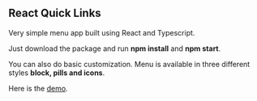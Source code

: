 ## React Quick Links

Very simple menu app built using React and Typescript.

Just download the package and run **npm install** and **npm start**.

You can also do basic customization. Menu is available in three different styles **block, pills and icons**.

Here is the [demo](https://ashobiz.github.io/react-quick-links/).
